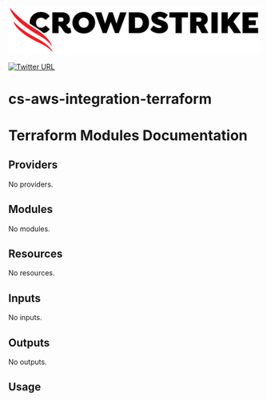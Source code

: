 ![CrowdStrike FalconPy](https://raw.githubusercontent.com/CrowdStrike/falconpy/main/docs/asset/cs-logo.png)

[![Twitter URL](https://img.shields.io/twitter/url?label=Follow%20%40CrowdStrike&style=social&url=https%3A%2F%2Ftwitter.com%2FCrowdStrike)](https://twitter.com/CrowdStrike)<br/>

# cs-aws-integration-terraform

<!-- BEGIN_TF_DOCS -->


# Terraform Modules Documentation

## Providers

No providers.
## Modules

No modules.
## Resources

No resources.
## Inputs

No inputs.
## Outputs

No outputs.

## Usage

```hcl


```
<!-- END_TF_DOCS -->
